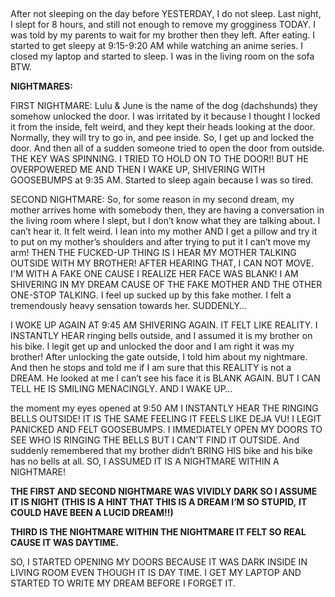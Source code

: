 &#x200B;

After not sleeping on the day before YESTERDAY, I do not sleep. Last night, I slept for 8 hours, and still not enough to remove my grogginess TODAY. I was told by my parents to wait for my brother then they left. After eating. I started to get sleepy at 9:15-9:20 AM while watching an anime series. I closed my laptop and started to sleep. I was in the living room on the sofa BTW.

**NIGHTMARES:**

FIRST NIGHTMARE: Lulu & June is the name of the dog (dachshunds) they somehow unlocked the door. I was irritated by it because I thought I locked it from the inside, felt weird, and they kept their heads looking at the door. Normally, they will try to go in, and pee inside. So, I get up and locked the door. And then all of a sudden someone tried to open the door from outside. THE KEY WAS SPINNING. I TRIED TO HOLD ON TO THE DOOR!! BUT HE OVERPOWERED ME AND THEN I WAKE UP, SHIVERING WITH GOOSEBUMPS at 9:35 AM. Started to sleep again because I was so tired.

SECOND NIGHTMARE: So, for some reason in my second dream, my mother arrives home with somebody then, they are having a conversation in the living room where I slept, but I don’t know what they are talking about. I can’t hear it. It felt weird. I lean into my mother AND I get a pillow and try it to put on my mother’s shoulders and after trying to put it I can’t move my arm! THEN THE FUCKED-UP THING IS I HEAR MY MOTHER TALKING OUTSIDE WITH MY BROTHER! AFTER HEARING THAT, I CAN NOT MOVE. I'M WITH A FAKE ONE CAUSE I REALIZE HER FACE WAS BLANK! I AM SHIVERING IN MY DREAM CAUSE OF THE FAKE MOTHER AND THE OTHER ONE-STOP TALKING. I feel up sucked up by this fake mother. I felt a tremendously heavy sensation towards her. SUDDENLY…

I WOKE UP AGAIN AT 9:45 AM SHIVERING AGAIN. IT FELT LIKE REALITY. I INSTANTLY HEAR ringing bells outside, and I assumed it is my brother on his bike. I legit get up and unlocked the door and I am right it was my brother! After unlocking the gate outside, I told him about my nightmare. And then he stops and told me if I am sure that this REALITY is not a DREAM. He looked at me I can’t see his face it is BLANK AGAIN. BUT I CAN TELL HE IS SMILING MENACINGLY. AND I WAKE UP…

the moment my eyes opened at 9:50 AM I INSTANTLY HEAR THE RINGING BELLS OUTSIDE! IT IS THE SAME FEELING IT FEELS LIKE DEJA VU! I LEGIT PANICKED AND FELT GOOSEBUMPS. I IMMEDIATELY OPEN MY DOORS TO SEE WHO IS RINGING THE BELLS BUT I CAN’T FIND IT OUTSIDE. And suddenly remembered that my brother didn’t BRING HIS bike and his bike has no bells at all. SO, I ASSUMED IT IS A NIGHTMARE WITHIN A NIGHTMARE!

**THE FIRST AND SECOND NIGHTMARE WAS VIVIDLY DARK SO I ASSUME IT IS NIGHT (THIS IS A HINT THAT THIS IS A DREAM I’M SO STUPID,** **IT COULD HAVE BEEN A LUCID DREAM!!)**

**THIRD IS THE NIGHTMARE WITHIN THE NIGHTMARE IT FELT SO REAL CAUSE IT WAS DAYTIME.**

SO, I STARTED OPENING MY DOORS BECAUSE IT WAS DARK INSIDE IN LIVING ROOM EVEN THOUGH IT IS DAY TIME. I GET MY LAPTOP AND STARTED TO WRITE MY DREAM BEFORE I FORGET IT.